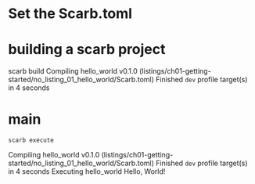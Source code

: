 # Set the Scarb.toml 

# building a scarb project 
   scarb build 
   Compiling hello_world v0.1.0 (listings/ch01-getting-started/no_listing_01_hello_world/Scarb.toml)
    Finished `dev` profile target(s) in 4 seconds

 # main   
    scarb execute 
   Compiling hello_world v0.1.0 (listings/ch01-getting-started/no_listing_01_hello_world/Scarb.toml)
    Finished `dev` profile target(s) in 4 seconds
   Executing hello_world
Hello, World!

